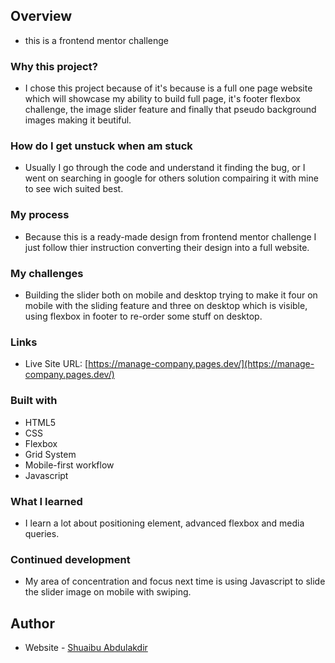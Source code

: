 ## Overview

- this is a frontend mentor challenge

### Why this project?

- I chose this project because of it's because is a full one page website which will showcase my ability to build full page, it's footer flexbox challenge, the image slider feature and finally that pseudo background images making it beutiful.

### How do I get unstuck when am stuck

- Usually I go through the code and understand it finding the bug, or I went on searching in google for others solution compairing it with mine to see wich suited best.

### My process

- Because this is a ready-made design from frontend mentor challenge I just follow thier instruction converting their design into a full website.

### My challenges

- Building the slider both on mobile and desktop trying to make it four on mobile with the sliding feature and three on desktop which is visible, using flexbox in footer to re-order some stuff on desktop.

### Links

- Live Site URL: [https://manage-company.pages.dev/](https://manage-company.pages.dev/)

### Built with

- HTML5
- CSS
- Flexbox
- Grid System
- Mobile-first workflow
- Javascript

### What I learned

- I learn a lot about positioning element, advanced flexbox and media queries.

### Continued development

- My area of concentration and focus next time is using Javascript to slide the slider image on mobile with swiping.

## Author

- Website - [Shuaibu Abdulakdir](https://www.shuaibuabdulkadir.com)
